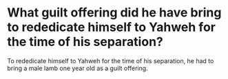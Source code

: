 # What guilt offering did he have bring to rededicate himself to Yahweh for the time of his separation?

To rededicate himself to Yahweh for the time of his separation, he had to bring a male lamb one year old as a guilt offering.
